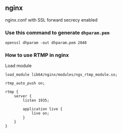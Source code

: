 ## nginx

nginx.conf with SSL forward secrecy enabled

### Use this command to generate `dhparam.pem`

    openssl dhparam -out dhparam.pem 2048

### How to use RTMP in nginx

Load module

    load_module lib64/nginx/modules/ngx_rtmp_module.so;

```
rtmp_auto_push on;

rtmp {
    server {
        listen 1935;

        application live {
            live on;
        }
    }
}
```
